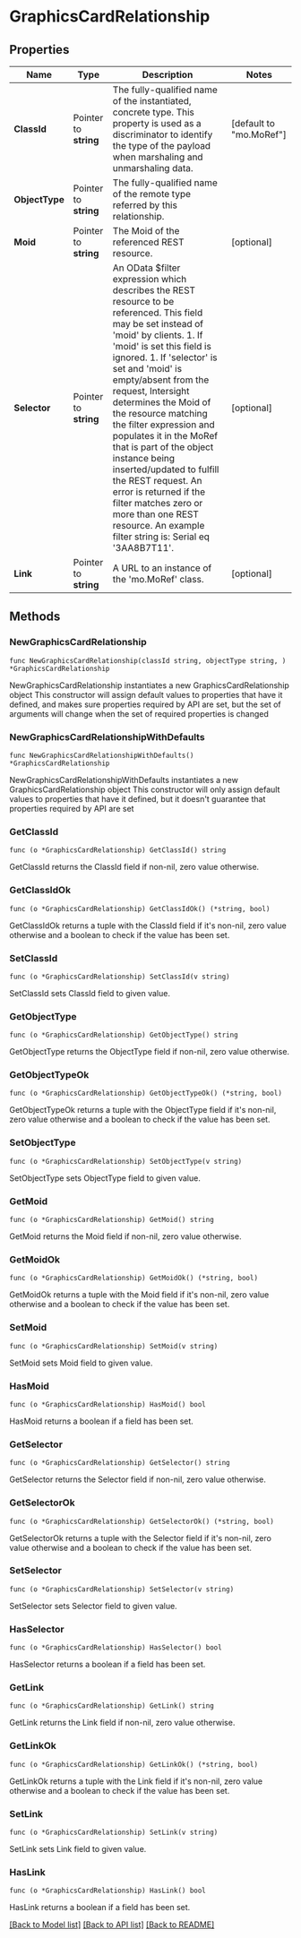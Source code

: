 # GraphicsCardRelationship

## Properties

Name | Type | Description | Notes
------------ | ------------- | ------------- | -------------
**ClassId** | Pointer to **string** | The fully-qualified name of the instantiated, concrete type. This property is used as a discriminator to identify the type of the payload when marshaling and unmarshaling data. | [default to "mo.MoRef"]
**ObjectType** | Pointer to **string** | The fully-qualified name of the remote type referred by this relationship. | 
**Moid** | Pointer to **string** | The Moid of the referenced REST resource. | [optional] 
**Selector** | Pointer to **string** | An OData $filter expression which describes the REST resource to be referenced. This field may be set instead of &#39;moid&#39; by clients. 1. If &#39;moid&#39; is set this field is ignored. 1. If &#39;selector&#39; is set and &#39;moid&#39; is empty/absent from the request, Intersight determines the Moid of the resource matching the filter expression and populates it in the MoRef that is part of the object instance being inserted/updated to fulfill the REST request. An error is returned if the filter matches zero or more than one REST resource. An example filter string is: Serial eq &#39;3AA8B7T11&#39;. | [optional] 
**Link** | Pointer to **string** | A URL to an instance of the &#39;mo.MoRef&#39; class. | [optional] 

## Methods

### NewGraphicsCardRelationship

`func NewGraphicsCardRelationship(classId string, objectType string, ) *GraphicsCardRelationship`

NewGraphicsCardRelationship instantiates a new GraphicsCardRelationship object
This constructor will assign default values to properties that have it defined,
and makes sure properties required by API are set, but the set of arguments
will change when the set of required properties is changed

### NewGraphicsCardRelationshipWithDefaults

`func NewGraphicsCardRelationshipWithDefaults() *GraphicsCardRelationship`

NewGraphicsCardRelationshipWithDefaults instantiates a new GraphicsCardRelationship object
This constructor will only assign default values to properties that have it defined,
but it doesn't guarantee that properties required by API are set

### GetClassId

`func (o *GraphicsCardRelationship) GetClassId() string`

GetClassId returns the ClassId field if non-nil, zero value otherwise.

### GetClassIdOk

`func (o *GraphicsCardRelationship) GetClassIdOk() (*string, bool)`

GetClassIdOk returns a tuple with the ClassId field if it's non-nil, zero value otherwise
and a boolean to check if the value has been set.

### SetClassId

`func (o *GraphicsCardRelationship) SetClassId(v string)`

SetClassId sets ClassId field to given value.


### GetObjectType

`func (o *GraphicsCardRelationship) GetObjectType() string`

GetObjectType returns the ObjectType field if non-nil, zero value otherwise.

### GetObjectTypeOk

`func (o *GraphicsCardRelationship) GetObjectTypeOk() (*string, bool)`

GetObjectTypeOk returns a tuple with the ObjectType field if it's non-nil, zero value otherwise
and a boolean to check if the value has been set.

### SetObjectType

`func (o *GraphicsCardRelationship) SetObjectType(v string)`

SetObjectType sets ObjectType field to given value.


### GetMoid

`func (o *GraphicsCardRelationship) GetMoid() string`

GetMoid returns the Moid field if non-nil, zero value otherwise.

### GetMoidOk

`func (o *GraphicsCardRelationship) GetMoidOk() (*string, bool)`

GetMoidOk returns a tuple with the Moid field if it's non-nil, zero value otherwise
and a boolean to check if the value has been set.

### SetMoid

`func (o *GraphicsCardRelationship) SetMoid(v string)`

SetMoid sets Moid field to given value.

### HasMoid

`func (o *GraphicsCardRelationship) HasMoid() bool`

HasMoid returns a boolean if a field has been set.

### GetSelector

`func (o *GraphicsCardRelationship) GetSelector() string`

GetSelector returns the Selector field if non-nil, zero value otherwise.

### GetSelectorOk

`func (o *GraphicsCardRelationship) GetSelectorOk() (*string, bool)`

GetSelectorOk returns a tuple with the Selector field if it's non-nil, zero value otherwise
and a boolean to check if the value has been set.

### SetSelector

`func (o *GraphicsCardRelationship) SetSelector(v string)`

SetSelector sets Selector field to given value.

### HasSelector

`func (o *GraphicsCardRelationship) HasSelector() bool`

HasSelector returns a boolean if a field has been set.

### GetLink

`func (o *GraphicsCardRelationship) GetLink() string`

GetLink returns the Link field if non-nil, zero value otherwise.

### GetLinkOk

`func (o *GraphicsCardRelationship) GetLinkOk() (*string, bool)`

GetLinkOk returns a tuple with the Link field if it's non-nil, zero value otherwise
and a boolean to check if the value has been set.

### SetLink

`func (o *GraphicsCardRelationship) SetLink(v string)`

SetLink sets Link field to given value.

### HasLink

`func (o *GraphicsCardRelationship) HasLink() bool`

HasLink returns a boolean if a field has been set.


[[Back to Model list]](../README.md#documentation-for-models) [[Back to API list]](../README.md#documentation-for-api-endpoints) [[Back to README]](../README.md)


